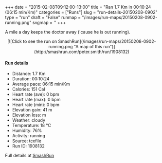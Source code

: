 +++
date = "2015-02-08T09:12:00-13:00"
title = "Ran 1.7 Km in 00:10:24 (06:15 min/Km)"
categories = ["Runs"]
slug = "run-details-20150208-0902"
type = "run"
draft = "False"
runmap = "/images/run-maps/20150208-0902-running.png"
svgmap = '<polyline points="61 44, 61 44, 62 42, 64 40, 67 35, 69 33, 70 31, 74 27, 76 25, 79 26, 81 28, 85 29, 88 30, 90 31, 93 33, 96 34, 99 35, 100 36, 98 41, 95 46, 94 48, 92 53, 93 55, 92 58, 91 60, 90 63, 88 65, 87 67, 87 69, 86 72, 85 73, 80 74, 74 74, 67 73, 61 71, 58 70, 56 70, 50 69, 46 68, 43 68, 37 66, 34 65, 28 64, 25 64, 22 63, 19 62, 16 62, 13 61, 10 61, 7 61, 3 62, 0 62, 0 59, 1 57, 2 51, 3 49, 4 47, 6 45, 9 44, 11 42, 17 39, 19 38, 22 37, 24 36, 27 35, 33 32, 36 32, 42 29, 45 29, 51 28, 55 28, 64 27, 66 28, 66 31, 65 33, 64 35, 62 38, 61 40, 59 45, 58 47, 54 51, 52 53">'
+++

A mile a day keeps the doctor away ('cause he is out running). 



<!--more-->

<center>
[![Click to see the run on SmashRun](/images/run-maps/20150208-0902-running.png "A map of this run")](http://smashrun.com/peter.smith/run/1908132)
</center>

#### Run details

* Distance: 1.7 Km
* Duration: 00:10:24
* Average pace: 06:15 min/Km
* Calories: 151 Cal
* Heart rate (ave): 0 bpm
* Heart rate (max): 0 bpm
* Heart rate (min): 0 bpm
* Elevation gain: 41 m
* Elevation loss:  m
* Weather: cloudy
* Temperature: 18 &deg;C
* Humidity: 76%
* Activity: running
* Source: tcxfile
* Run ID: 1908132

Full details at [SmashRun](http://smashrun.com/peter.smith/run/1908132)
